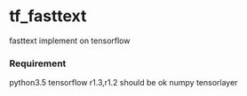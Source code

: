 # tf_fasttext
fasttext implement on tensorflow
### Requirement
python3.5
tensorflow r1.3,r1.2 should be ok
numpy
tensorlayer
